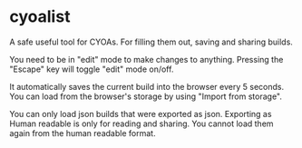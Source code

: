# cyoalist
A safe useful tool for CYOAs. For filling them out, saving and sharing builds.

You need to be in "edit" mode to make changes to anything.
Pressing the "Escape" key will toggle "edit" mode on/off.

It automatically saves the current build into the browser every 5 seconds.
You can load from the browser's storage by using "Import from storage".

You can only load json builds that were exported as json.
Exporting as Human readable is only for reading and sharing. You cannot load them again from the human readable format.

